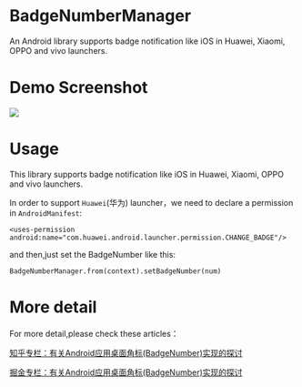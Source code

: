 # BadgeNumberManager
An Android library supports badge notification like iOS in Huawei, Xiaomi, OPPO and vivo launchers.

# Demo Screenshot

![](https://github.com/beiliao-mobile/BadgeNumberManager/raw/master/Screenshots/demo.gif)


# Usage

This library supports badge notification like iOS in Huawei, Xiaomi, OPPO and vivo launchers.


In order to support `Huawei`(华为) launcher，we need to declare a permission in `AndroidManifest`:

```
<uses-permission android:name="com.huawei.android.launcher.permission.CHANGE_BADGE"/>

```

and then,just set the BadgeNumber like this:

```
BadgeNumberManager.from(context).setBadgeNumber(num)

```

# More detail

For more detail,please check these articles：

[知乎专栏：有关Android应用桌面角标(BadgeNumber)实现的探讨](https://zhuanlan.zhihu.com/p/30581346?group_id=908378436218310656)

[掘金专栏：有关Android应用桌面角标(BadgeNumber)实现的探讨](https://juejin.im/post/59f2e59751882578c17ee275)




